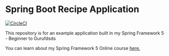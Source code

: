 # Spring Boot Recipe Application

[![CircleCI](https://circleci.com/gh/springframeworkguru/spring5-recipe-app.svg?style=svg)](https://circleci.com/gh/springframeworkguru/spring5-recipe-app)

This repository is for an example application built in my Spring Framework 5 - Beginner to Gurufdsds

You can learn about my Spring Framework 5 Online course [here.](https://go.springframework.guru/spring-framework-5-online-course)
